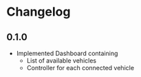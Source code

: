 # Changelog

## 0.1.0
- Implemented Dashboard containing
    - List of available vehicles
    - Controller for each connected vehicle
